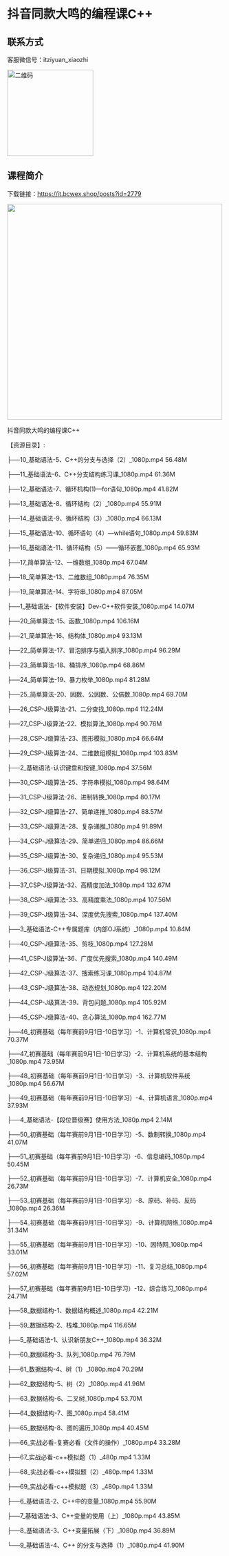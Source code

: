 # 抖音同款大鸣的编程课C++

## 联系方式

客服微信号：itziyuan_xiaozhi

<img src="https://ziyuanyun.oss-cn-guangzhou.aliyuncs.com/common/20240614073449/666b82192834a.jpg" width="200" height="200" alt="二维码">

## 课程简介

下载链接：https://it.bcwex.shop/posts?id=2779

<img src="https://ziyuanyun.oss-cn-guangzhou.aliyuncs.com/yun/20240515184311/664491bfed8f9.jpg" width="500" alt="">

  抖音同款大鸣的编程课C++



 【资源目录】:

 ├──10_基础语法-5、C++的分支与选择（2）_1080p.mp4 56.48M

 ├──11_基础语法-6、C++分支结构练习课_1080p.mp4 61.36M

 ├──12_基础语法-7、循环机构(1)—for语句_1080p.mp4 41.82M

 ├──13_基础语法-8、循环结构（2）_1080p.mp4 55.91M

 ├──14_基础语法-9、循环结构（3）_1080p.mp4 66.13M

 ├──15_基础语法-10、循环语句（4）—while语句_1080p.mp4 59.83M

 ├──16_基础语法-11、循环结构（5）——循环嵌套_1080p.mp4 65.93M

 ├──17_简单算法-12、一维数组_1080p.mp4 67.04M

 ├──18_简单算法-13、二维数组_1080p.mp4 76.35M

 ├──19_简单算法-14、字符串_1080p.mp4 87.05M

 ├──1_基础语法-【软件安装】Dev-C++软件安装_1080p.mp4 14.07M

 ├──20_简单算法-15、函数_1080p.mp4 106.16M

 ├──21_简单算法-16、结构体_1080p.mp4 93.13M

 ├──22_简单算法-17、冒泡排序与插入排序_1080p.mp4 96.29M

 ├──23_简单算法-18、桶排序_1080p.mp4 68.86M

 ├──24_简单算法-19、暴力枚举_1080p.mp4 81.28M

 ├──25_简单算法-20、因数、公因数、公倍数_1080p.mp4 69.70M

 ├──26_CSP-J级算法-21、二分查找_1080p.mp4 112.24M

 ├──27_CSP-J级算法-22、模拟算法_1080p.mp4 90.76M

 ├──28_CSP-J级算法-23、图形模拟_1080p.mp4 66.64M

 ├──29_CSP-J级算法-24、二维数组模拟_1080p.mp4 103.83M

 ├──2_基础语法-认识键盘和按键_1080p.mp4 37.56M

 ├──30_CSP-J级算法-25、字符串模拟_1080p.mp4 98.64M

 ├──31_CSP-J级算法-26、进制转换_1080p.mp4 80.17M

 ├──32_CSP-J级算法-27、简单递推_1080p.mp4 88.57M

 ├──33_CSP-J级算法-28、复杂递推_1080p.mp4 91.89M

 ├──34_CSP-J级算法-29、简单递归_1080p.mp4 86.66M

 ├──35_CSP-J级算法-30、复杂递归_1080p.mp4 95.53M

 ├──36_CSP-J级算法-31、日期模拟_1080p.mp4 98.12M

 ├──37_CSP-J级算法-32、高精度加法_1080p.mp4 132.67M

 ├──38_CSP-J级算法-33、高精度乘法_1080p.mp4 107.56M

 ├──39_CSP-J级算法-34、深度优先搜索_1080p.mp4 137.40M

 ├──3_基础语法-C++专属题库（内部OJ系统）_1080p.mp4 10.84M

 ├──40_CSP-J级算法-35、剪枝_1080p.mp4 127.28M

 ├──41_CSP-J级算法-36、广度优先搜索_1080p.mp4 140.49M

 ├──42_CSP-J级算法-37、搜索练习课_1080p.mp4 104.87M

 ├──43_CSP-J级算法-38、动态规划_1080p.mp4 122.20M

 ├──44_CSP-J级算法-39、背包问题_1080p.mp4 105.92M

 ├──45_CSP-J级算法-40、贪心算法_1080p.mp4 162.77M

 ├──46_初赛基础（每年赛前9月1日-10日学习）-1、计算机常识_1080p.mp4 70.37M

 ├──47_初赛基础（每年赛前9月1日-10日学习）-2、计算机系统的基本结构_1080p.mp4 73.95M

 ├──48_初赛基础（每年赛前9月1日-10日学习）-3、计算机软件系统_1080p.mp4 56.67M

 ├──49_初赛基础（每年赛前9月1日-10日学习）-4、计算机语言_1080p.mp4 37.93M

 ├──4_基础语法-【段位晋级赛】使用方法_1080p.mp4 2.14M

 ├──50_初赛基础（每年赛前9月1日-10日学习）-5、数制转换_1080p.mp4 41.07M

 ├──51_初赛基础（每年赛前9月1日-10日学习）-6、信息编码_1080p.mp4 50.45M

 ├──52_初赛基础（每年赛前9月1日-10日学习）-7、计算机安全_1080p.mp4 26.73M

 ├──53_初赛基础（每年赛前9月1日-10日学习）-8、原码、补码、反码_1080p.mp4 26.36M

 ├──54_初赛基础（每年赛前9月1日-10日学习）-9、计算机网络_1080p.mp4 31.34M

 ├──55_初赛基础（每年赛前9月1日-10日学习）-10、因特网_1080p.mp4 33.01M

 ├──56_初赛基础（每年赛前9月1日-10日学习）-11、复习总结_1080p.mp4 57.02M

 ├──57_初赛基础（每年赛前9月1日-10日学习）-12、综合练习_1080p.mp4 24.71M

 ├──58_数据结构-1、数据结构概述_1080p.mp4 42.21M

 ├──59_数据结构-2、栈堆_1080p.mp4 116.65M

 ├──5_基础语法-1、认识新朋友C++_1080p.mp4 36.32M

 ├──60_数据结构-3、队列_1080p.mp4 76.79M

 ├──61_数据结构-4、树（1）_1080p.mp4 70.29M

 ├──62_数据结构-5、树（2）_1080p.mp4 41.96M

 ├──63_数据结构-6、二叉树_1080p.mp4 53.70M

 ├──64_数据结构-7、图_1080p.mp4 58.41M

 ├──65_数据结构-8、图的遍历_1080p.mp4 40.45M

 ├──66_实战必看-复赛必看（文件的操作）_1080p.mp4 33.28M

 ├──67_实战必看-c++模拟题（1）_480p.mp4 1.33M

 ├──68_实战必看-c++模拟题（2）_480p.mp4 1.33M

 ├──69_实战必看-c++模拟题（3）_480p.mp4 1.33M

 ├──6_基础语法-2、C++中的变量_1080p.mp4 55.90M

 ├──7_基础语法-3、C++变量的使用（上）_1080p.mp4 43.85M

 ├──8_基础语法-3、C++变量拓展（下）_1080p.mp4 36.89M

 └──9_基础语法-4、C++ 的分支与选择（1）_1080p.mp4 41.90M

  